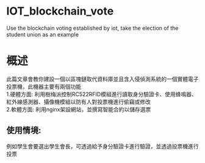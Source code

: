 # IOT_blockchain_vote
Use the blockchain voting established by iot, take the election of the student union as an example

# 概述
此篇文章會教你建設一個以區塊鏈取代資料庫並且含入侵偵測系統的一個實體電子投票機，此機器主要有兩個功能  
1.硬體方面: 利用樹梅派控制RC522RFID模組進行讀取身分驗證卡、使用蜂鳴器、紅外線感測器、攝像機模組以防有人對投票機進行偷竊或修改  
2.軟體方面: 利用nginx架設網站，並撰寫智能合約以儲存選票

## 使用情境:  
例如學生會要選出學生會長，可透過給予身分驗證卡進行驗證，並透過投票機進行投票


